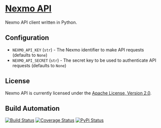 # [Nexmo API](http://nexmo_api.hive.pt)

Nexmo API client written in Python.

## Configuration

* `NEXMO_API_KEY` (`str`) - The Nexmo identifier to make API requests (defaults to `None`)
* `NEXMO_API_SECRET` (`str`) - The secret key to be used to authenticate API requests (defaults to `None`)

## License

Nexmo API is currently licensed under the [Apache License, Version 2.0](http://www.apache.org/licenses/).

## Build Automation

[![Build Status](https://travis-ci.org/hivesolutions/nexmo_api.svg?branch=master)](https://travis-ci.org/hivesolutions/nexmo_api)
[![Coverage Status](https://coveralls.io/repos/hivesolutions/nexmo_api/badge.svg?branch=master)](https://coveralls.io/r/hivesolutions/nexmo_api?branch=master)
[![PyPi Status](https://img.shields.io/pypi/v/nexmo_api.svg)](https://pypi.python.org/pypi/nexmo_api)
